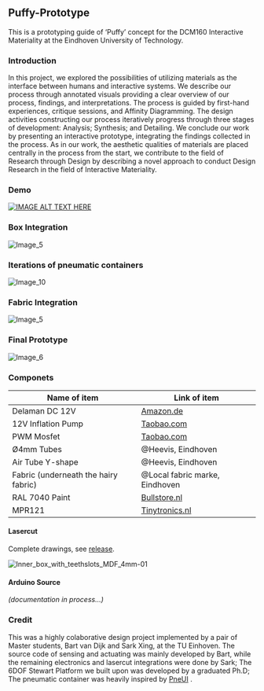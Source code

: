 ## Puffy-Prototype
This is a prototyping guide of ‘Puffy’ concept for the DCM160 Interactive Materiality at the Eindhoven University of Technology. 

### Introduction

In this project, we explored the possibilities of utilizing materials as the interface between humans and interactive systems. We describe our process through annotated visuals providing a clear overview of our process, findings, and interpretations. The process is guided by first-hand experiences, critique sessions, and Affinity Diagramming. The design activities constructing our process iteratively progress through three stages of development: Analysis; Synthesis; and Detailing. We conclude our work by presenting an interactive prototype, integrating the findings collected in the process. As in our work, the aesthetic qualities of materials are placed centrally in the process from the start, we contribute to the field of Research through Design by describing a novel approach to conduct Design Research in the field of Interactive Materiality.

### Demo

[![IMAGE ALT TEXT HERE](https://i.imgur.com/neJ9Wnm.jpg)](https://vimeo.com/371625820)

### Box Integration

![Image_5](https://i.imgur.com/L7CoK8L.jpg)

### Iterations of pneumatic containers

![Image_10](https://i.imgur.com/kbSwXQx.jpg)

### Fabric Integration

![Image_5](https://i.imgur.com/clDkYCt.jpg)

### Final Prototype

![Image_6](https://i.imgur.com/IWPRtiN.jpg)

### Componets 

| Name  of item                         | Link of item                                                 |
| ------------------------------------- | ------------------------------------------------------------ |
| Delaman  DC 12V                       | [Amazon.de](https://www.amazon.de/gp/product/B0786L1C3R/ref=ppx_yo_dt_b_asin_title_o00_s00?ie=UTF8&psc=1) |
| 12V  Inflation Pump                   | [Taobao.com](https://item.taobao.com/item.htm?id=521703686637) |
| PWM  Mosfet                           | [Taobao.com](https://item.taobao.com/item.htm?spm=a1z09.2.0.0.5b492e8dMrvDQZ&id=535420004999&_u=dbd9jfb0188) |
| Ø4mm  Tubes                           | @Heevis, Eindhoven                                           |
| Air  Tube Y-shape                     | @Heevis, Eindhoven                                           |
| Fabric  (underneath the hairy fabric) | @Local fabric marke, Eindhoven                               |
| RAL  7040 Paint                       | [Bullstore.nl](https://www.bullstore.nl/motip-industrial-hoogglans-lak-ral-7040-venster-grijs-400-ml?gclid=CjwKCAjw9L_tBRBXEiwAOWVVCdkKp5OsSfEvQ-v0IJHskdACIi9YFVmtFXwTWzOjw34R58_qopee8hoC9Q0QAvD_BwE) |
| MPR121                                | [Tinytronics.nl](https://www.tinytronics.nl/shop/index.php?route=product/search&search=MPR121) |

#### Lasercut

Complete drawings, see [release](https://github.com/sarkrui/Puffy-Prototype/releases/tag/1.0.0). 

![Inner_box_with_teethslots_MDF_4mm-01](https://i.imgur.com/VawWYfn.jpg)

#### Arduino Source 

*(documentation in process...)*



### Credit

This was a highly colaborative design project implemented by a pair of Master students, Bart van Dijk and Sark Xing, at the TU Einhoven. The source code of sensing and actuating was mainly developed by Bart, while the remaining electronics and lasercut integrations were done by Sark; The 6DOF Stewart Platform we built upon was developed by a graduated Ph.D; The pneumatic container was heavily inspired by [PneUI](https://tangible.media.mit.edu/project/pneui/) . 

 